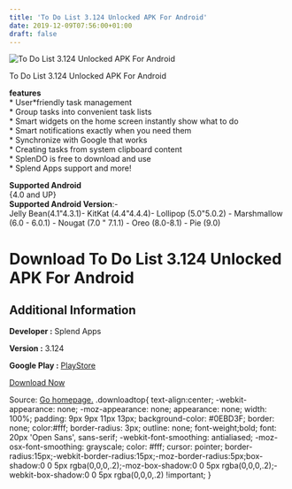 ```yaml
---
title: 'To Do List 3.124 Unlocked APK For Android'
date: 2019-12-09T07:56:00+01:00
draft: false
---
```


![To Do List 3.124 Unlocked APK For Android](https://i1.wp.com/apkhome.net/wp-content/uploads/2019/11/To-Do-List-3.124-Unlocked.png "To Do List 3.124 Unlocked APK For Android")

  

To Do List 3.124 Unlocked APK For Android

**features**  
\* User\*friendly task management  
\* Group tasks into convenient task lists  
\* Smart widgets on the home screen instantly show what to do  
\* Smart notifications exactly when you need them  
\* Synchronize with Google that works  
\* Creating tasks from system clipboard content  
\* SplenDO is free to download and use  
\* Splend Apps support and more!

**Supported Android**  
{4.0 and UP}  
**Supported Android Version**:-  
Jelly Bean(4.1"4.3.1)- KitKat (4.4"4.4.4)- Lollipop (5.0"5.0.2) - Marshmallow (6.0 - 6.0.1) - Nougat (7.0 " 7.1.1) - Oreo (8.0-8.1) - Pie (9.0)

Download To Do List 3.124 Unlocked APK For Android
==================================================

Additional Information
----------------------

**Developer :** Splend Apps

**Version :** 3.124

**Google Play :** [PlayStore](https://play.google.com/store/apps/details?id=com.splendapps.splendo)

  

[Download Now](https://store4app.co/post/to-do-list-3-124-unlocked-apk-for-android_1574939452)

  
Source: [Go homepage.](https://store4app.co/post/to-do-list-3-124-unlocked-apk-for-android_1574939452) .downloadtop{ text-align:center; -webkit-appearance: none; -moz-appearance: none; appearance: none; width: 100%; padding: 9px 9px 11px 13px; background-color: #0EBD3F; border: none; color:#fff; border-radius: 3px; outline: none; font-weight;bold; font: 20px 'Open Sans', sans-serif; -webkit-font-smoothing: antialiased; -moz-osx-font-smoothing: grayscale; color: #fff; cursor: pointer; border-radius:15px;-webkit-border-radius:15px;-moz-border-radius:5px;box-shadow:0 0 5px rgba(0,0,0,.2);-moz-box-shadow:0 0 5px rgba(0,0,0,.2);-webkit-box-shadow:0 0 5px rgba(0,0,0,.2) !important; }